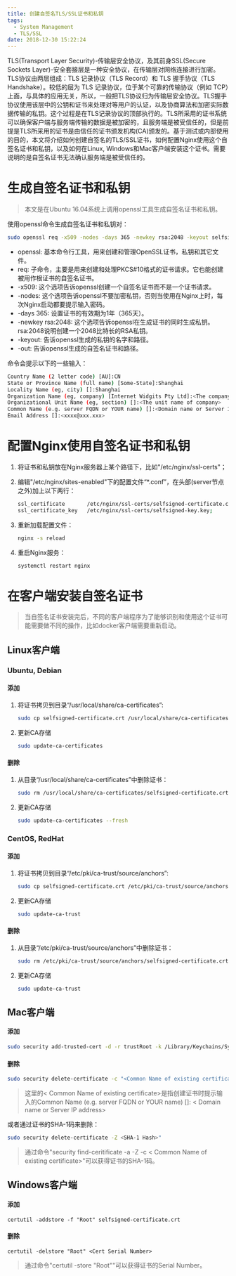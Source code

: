 ```yaml
---
title: 创建自签名TLS/SSL证书和私钥
tags:
  - System Management
  - TLS/SSL
date: 2018-12-30 15:22:24
---
```


TLS(Transport Layer Security)-传输层安全协议，及其前身SSL(Secure Sockets Layer)-安全套接层是一种安全协议，在传输层对网络连接进行加密。TLS协议由两层组成：TLS 记录协议（TLS Record）和 TLS 握手协议（TLS Handshake）。较低的层为 TLS 记录协议，位于某个可靠的传输协议（例如 TCP）上面，与具体的应用无关，所以，一般把TLS协议归为传输层安全协议。TLS握手协议使用该层中的公钥和证书来处理对等用户的认证，以及协商算法和加密实际数据传输的私钥。这个过程是在TLS记录协议的顶部执行的。TLS所采用的证书系统可以确保客户端与服务端传输的数据是被加密的，且服务端是被受信任的，但是前提是TLS所采用的证书是由信任的证书颁发机构(CA)颁发的。基于测试或内部使用的目的，本文将介绍如何创建自签名的TLS/SSL证书，如何配置Nginx使用这个自签名证书和私钥，以及如何在Linux, Windows和Mac客户端安装这个证书。需要说明的是自签名证书无法确认服务端是被受信任的。
<!-- more -->

# 生成自签名证书和私钥

> 本文是在Ubuntu 16.04系统上调用openssl工具生成自签名证书和私钥。

使用openssl命令生成自签名证书和私钥对：

```bash
sudo openssl req -x509 -nodes -days 365 -newkey rsa:2048 -keyout selfsigned-key.key -out selfsigned-certificate.crt
```

+ openssl: 基本命令行工具，用来创建和管理OpenSSL证书，私钥和其它文件。
+ req: 子命令，主要是用来创建和处理PKCS#10格式的证书请求。它也能创建被用作根证书的自签名证书。
+ -x509: 这个选项告诉openssl创建一个自签名证书而不是一个证书请求。
+ -nodes: 这个选项告诉openssl不要加密私钥，否则当使用在Nginx上时，每次Nginx启动都要提示输入密码。
+ -days 365: 设置证书的有效期为1年（365天）。
+ -newkey rsa:2048: 这个选项告诉openssl在生成证书的同时生成私钥。rsa:2048说明创建一个2048比特长的RSA私钥。
+ -keyout: 告诉openssl生成的私钥的名字和路径。
+ -out: 告诉openssl生成的自签名证书和路径。
  
命令会提示以下的一些输入：

```bash
Country Name (2 letter code) [AU]:CN
State or Province Name (full name) [Some-State]:Shanghai
Locality Name (eg, city) []:Shanghai
Organization Name (eg, company) [Internet Widgits Pty Ltd]:<The company name>
Organizational Unit Name (eg, section) []:<The unit name of company>
Common Name (e.g. server FQDN or YOUR name) []:<Domain name or Server IP address>
Email Address []:<xxxx@xxx.xxx>
```

# 配置Nginx使用自签名证书和私钥

1. 将证书和私钥放在Nginx服务器上某个路径下，比如"/etc/nginx/ssl-certs"；
2. 编辑"/etc/nginx/sites-enabled"下的配置文件“*.conf”，在头部(server节点之外)加上以下两行：

   ```bash
   ssl_certificate       /etc/nginx/ssl-certs/selfsigned-certificate.crt;
   ssl_certificate_key   /etc/nginx/ssl-certs/selfsigned-key.key;
   ```

3. 重新加载配置文件：

   ```bash
   nginx -s reload
   ```

4. 重启Nginx服务：

   ```bash
   systemctl restart nginx
   ```
  
# 在客户端安装自签名证书

> 当自签名证书安装完后，不同的客户端程序为了能够识别和使用这个证书可能需要做不同的操作，比如docker客户端需要重新启动。

## Linux客户端

### Ubuntu, Debian

#### 添加

1. 将证书拷贝到目录“/usr/local/share/ca-certificates”:

   ```bash
   sudo cp selfsigned-certificate.crt /usr/local/share/ca-certificates
   ```

2. 更新CA存储

   ```bash
   sudo update-ca-certificates
   ```

#### 删除

1. 从目录“/usr/local/share/ca-certificates”中删除证书：

   ```bash
   sudo rm /usr/local/share/ca-certificates/selfsigned-certificate.crt
   ```

2. 更新CA存储

   ```bash
   sudo update-ca-certificates --fresh
   ```
  
### CentOS, RedHat

#### 添加

1. 将证书拷贝到目录“/etc/pki/ca-trust/source/anchors”:

   ```bash
   sudo cp selfsigned-certificate.crt /etc/pki/ca-trust/source/anchors
   ```

2. 更新CA存储

   ```bash
   sudo update-ca-trust
   ```
  
#### 删除

1. 从目录“/etc/pki/ca-trust/source/anchors”中删除证书：

   ```bash
   sudo rm /etc/pki/ca-trust/source/anchors/selfsigned-certificate.crt
   ```

2. 更新CA存储

   ```bash
   sudo update-ca-trust
   ```
  
## Mac客户端

#### 添加

```bash
sudo security add-trusted-cert -d -r trustRoot -k /Library/Keychains/System.keychain selfsigned-certificate.crt
```

#### 删除

```bash
sudo security delete-certificate -c "<Common Name of existing certificate>"
```

> 这里的< Common Name of existing certificate>是指创建证书时提示输入的Common Name (e.g. server FQDN or YOUR name) \[\]: < Domain name or Server IP address>

或者通过证书的SHA-1码来删除：

```bash
sudo security delete-certificate -Z <SHA-1 Hash>"
```

> 通过命令"security find-ceritificate -a -Z -c < Common Name of existing certificate>"可以获得证书的SHA-1码。

## Windows客户端

#### 添加

```batch
certutil -addstore -f "Root" selfsigned-certificate.crt
```

#### 删除

```batch
certutil -delstore "Root" <Cert Serial Number>
```

> 通过命令"certutil -store "Root""可以获得证书的Serial Number。